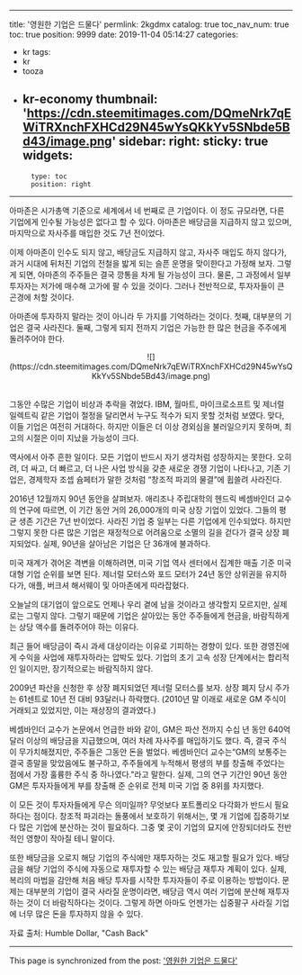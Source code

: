 
---
title: '영원한 기업은 드물다'
permlink: 2kgdmx
catalog: true
toc_nav_num: true
toc: true
position: 9999
date: 2019-11-04 05:14:27
categories:
- kr
tags:
- kr
- tooza
- kr-economy
thumbnail: 'https://cdn.steemitimages.com/DQmeNrk7qEWiTRXnchFXHCd29N45wYsQKkYv5SNbde5Bd43/image.png'
sidebar:
    right:
        sticky: true
widgets:
    -
        type: toc
        position: right
---


아마존은 시가총액 기준으로 세계에서 네 번째로 큰 기업이다. 이 정도 규모라면, 다른 기업에게 인수될 가능성은 없다고 할 수 있다. 아마존은 배당금을 지급하지 않고 있으며, 마지막으로 자사주를 매입한 것도 7년 전이었다. 

이제 아마존이 인수도 되지 않고, 배당금도 지급하지 않고, 자사주 매입도 하지 않다가, 과거 시대에 뒤처진 기업의 전철을 밟게 되는 슬픈 운명을 맞이한다고 가정해 보자. 그렇게 되면, 아마존의 주주들은 결국 깡통을 차게 될 가능성이 크다. 물론, 그 과정에서 일부 투자자는 저가에 매수해 고가에 팔 수 있을 것이다. 그러나 전반적으로, 투자자들이 큰 곤경에 처할 것이다. 

아마존에 투자하지 말라는 것이 아니라 두 가지를 기억하라는 것이다. 첫째, 대부분의 기업은 결국 사라진다. 둘째, 그렇게 되지 전까지 기업은 가능한 한 많은 현금을 주주에게 돌려주어야 한다.

 <center>
![](https://cdn.steemitimages.com/DQmeNrk7qEWiTRXnchFXHCd29N45wYsQKkYv5SNbde5Bd43/image.png)
</center>​

그동안 수많은 기업이 비상과 추락을 겪었다. IBM, 월마트, 마이크로소프트 및 제너럴 일렉트릭 같은 기업이 절정을 달리면서 누구도 적수가 되지 못할 것처럼 보였다. 맞다, 이들 기업은 여전히 ​​거대하다. 하지만 이들은 더 이상 경외심을 불러일으키지 못하며, 최고의 시절은 이미 지났을 가능성이 크다. 

역사에서 아주 흔한 일이다. 모든 기업이 반드시 자기 생각처럼 성장하지는 못한다. 오히려, 더 싸고, 더 빠르고, 더 나은 사업 방식을 갖춘 새로운 경쟁 기업이 나타나고, 기존 기업은, 경제학자 조셉 슘페터가 말한 것처럼 “창조적 파괴의 물결”에 휩쓸려 사라진다. 

2016년 12월까지 90년 동안을 살펴보자. 애리조나 주립대학의 헨드릭 베셈바인더 교수의 연구에 따르면, 이 기간 동안 거의 26,000개의 미국 상장 기업이 있었다. 그들의 평균 생존 기간은 7년 반이었다. 사라진 기업 중 일부는 다른 기업에게 인수되었다. 하지만 그렇지 못한 다른 많은 기업은 재정적으로 어려움으로 소멸의 길을 걷다가 결국 상장 폐지되었다. 실제, 90년을 살아남은 기업은 단 36개에 불과하다.  

미국 재계가 겪어온 격변을 이해하려면, 미국 기업 역사 센터에서 집계한 매출 기준 미국 대형 기업 순위를 보면 된다. 제너럴 모터스와 포드 모터가 24년 동안 상위권을 유지하다가, 애플, 버크셔 해서웨이 및 아마존에게 따라잡혔다.  

오늘날의 대기업이 앞으로도 언제나 우리 곁에 남을 것이라고 생각할지 모르지만, 실제로는 그렇지 않다. 그렇기 때문에 기업은 살아있는 동안 주주들에게 현금을, 바람직하게는 상당 액수를 돌려주어야 하는 이유다.  

최근 들어 배당금이 즉시 과세 대상이라는 이유로 기피하는 경향이 있다. 또한 경영진에게 수익을 사업에 재투자하라는 압박도 있다. 기업의 초기 고속 성장 단계에서는 합리적인 일이지만, 장기적으로는 바람직하지 않다. 

2009년 파산을 신청한 후 상장 폐지되었던 제너럴 모터스를 보자. 상장 폐지 당시 주가는 61센트로 10년 전 대비 93달러나 하락했다. (2010년 말 이래로 새로운 GM 주식이 거래되고 있었지만, 이는 재상장의 결과였다.) 

베셈바인더 교수가 논문에서 언급한 바와 같이, GM은 파산 전까지 수십 년 동안 640억 달러 이상의 배당금을 지급했으며, 여러 차례 자사주를 매입하기도 했다. 즉, 결국 주식이 무가치해졌지만, 주주들은 그동안 ​​돈을 벌었다. 베셈바인더 교수는“GM의 보통주는 결국 종말을 맞았음에도 불구하고, 주주들에게 누적해서 평생의 부를 창출해 주었다는 점에서 가장 훌륭한 주식 중 하나였다."라고 말한다. 실제, 그의 연구 기간인 90년 동안 GM은 투자자들에게 부를 창출해 준 순위로 전체 미국 기업 중 8위를 차지했다. 

이 모든 것이 투자자들에게 무슨 의미일까? 무엇보다 포트폴리오 다각화가 반드시 필요하다는 점이다. 창조적 파괴라는 돌풍에서 보호하기 위해서는, 몇 개 기업에 집중하기보다 많은 기업에 분산하는 것이 필요하다. 그중 몇 곳이 기업의 묘지에 안장되더라도 전반적인 영향이 작아질 테니 말이다. 

또한 배당금을 오로지 해당 기업의 주식에만 재투자하는 것도 재고할 필요가 있다. 배당금을 해당 기업의 주식에 자동으로 재투자할 수 있는 배당금 재투자 계획이 있다. 실제, 복리의 마법을 감안해 처음 배당 투자를 시작한 투자자들이 주로 이용하는 방법이다. 문제는 대부분의 기업이 결국 사라질 운명이라면, 배당금 역시 여러 기업에 분산해 재투자하는 것이 더 바람직하다는 것이다. 그렇게 하면 아마도 언젠가는 십중팔구 사라질 기업에 너무 많은 돈을 투자하지 않을 수 있다.  

자료 출처: Humble Dollar, "Cash Back"

- - -

This page is synchronized from the post: ['영원한 기업은 드물다'](https://steemit.com/@pius.pius/2kgdmx)
